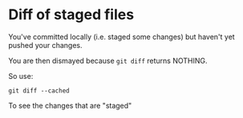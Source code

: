 # Diff of staged files

You've committed locally (i.e. staged some changes) but haven't yet pushed your changes.

You are then dismayed because `git diff` returns NOTHING.

So use:

	git diff --cached

To see the changes that are "staged"
